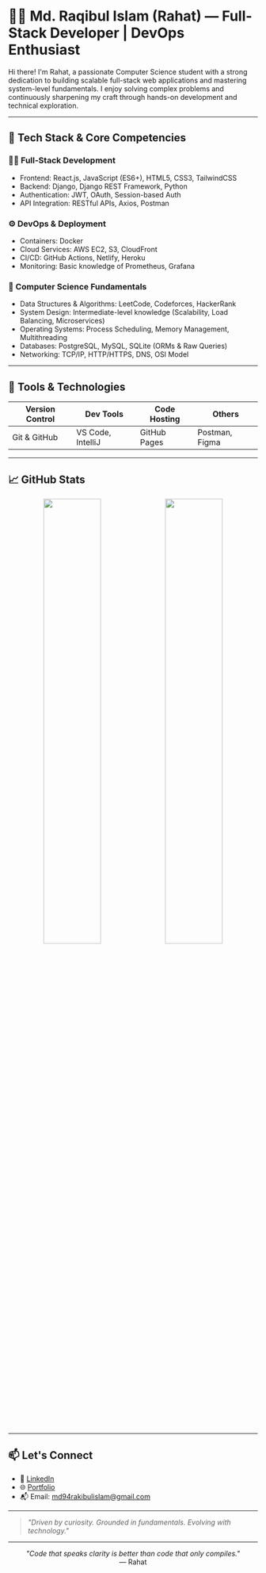 # 👨‍💻 Md. Raqibul Islam (Rahat) — Full-Stack Developer | DevOps Enthusiast

Hi there! I'm Rahat, a passionate Computer Science student with a strong dedication to building scalable full-stack web applications and mastering system-level fundamentals. I enjoy solving complex problems and continuously sharpening my craft through hands-on development and technical exploration.

---

## 🚀 Tech Stack & Core Competencies

### 👨‍💻 Full-Stack Development
- Frontend: React.js, JavaScript (ES6+), HTML5, CSS3, TailwindCSS
- Backend: Django, Django REST Framework, Python
- Authentication: JWT, OAuth, Session-based Auth
- API Integration: RESTful APIs, Axios, Postman

### ⚙️ DevOps & Deployment
- Containers: Docker
- Cloud Services: AWS EC2, S3, CloudFront
- CI/CD: GitHub Actions, Netlify, Heroku
- Monitoring: Basic knowledge of Prometheus, Grafana

### 🧠 Computer Science Fundamentals
- Data Structures & Algorithms: LeetCode, Codeforces, HackerRank
- System Design: Intermediate-level knowledge (Scalability, Load Balancing, Microservices)
- Operating Systems: Process Scheduling, Memory Management, Multithreading
- Databases: PostgreSQL, MySQL, SQLite (ORMs & Raw Queries)
- Networking: TCP/IP, HTTP/HTTPS, DNS, OSI Model

---

## 🧰 Tools & Technologies

| Version Control | Dev Tools        | Code Hosting | Others            |
|-----------------|------------------|--------------|-------------------|
| Git & GitHub    | VS Code, IntelliJ | GitHub Pages | Postman, Figma    |

---

## 📈 GitHub Stats

<p align="center">
  <img width="48%" src="https://github-readme-stats.vercel.app/api?username=rahat-cse&show_icons=true&theme=radical" />
  <img width="48%" src="https://github-readme-streak-stats.herokuapp.com/?user=rahat-cse&theme=radical" />
</p>

---

## 📫 Let's Connect

- 💼 [LinkedIn](https://www.linkedin.com/in/rakibul-islam-rahat)
- 🌐 [Portfolio](https://your-portfolio-site.com)
- 📬 Email: md94rakibulislam@gmail.com

---

> *"Driven by curiosity. Grounded in fundamentals. Evolving with technology."*

---

<p align="center">
  <em>"Code that speaks clarity is better than code that only compiles."</em><br/>
  — Rahat
</p>
